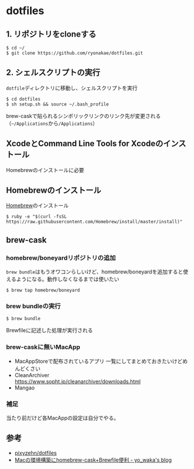dotfiles
=====


## 1. リポジトリをcloneする

    $ cd ~/
    $ git clone https://github.com/ryonakae/dotfiles.git


## 2. シェルスクリプトの実行
`dotfile`ディレクトリに移動し、シェルスクリプトを実行

    $ cd dotfiles
    $ sh setup.sh && source ~/.bash_profile

brew-caskで貼られるシンボリックリンクのリンク先が変更される（`~/Applications`から`/Applications`）


## XcodeとCommand Line Tools for Xcodeのインストール
Homebrewのインストールに必要


## Homebrewのインストール
[Homebrew](http://brew.sh/index_ja.html)のインストール

    $ ruby -e "$(curl -fsSL https://raw.githubusercontent.com/Homebrew/install/master/install)"


## brew-cask
### homebrew/boneyardリポジトリの追加
`brew bundle`はもうオワコンらしいけど、homebrew/boneyardを追加すると使えるようになる。動作しなくなるまでは使いたい

    $ brew tap homebrew/boneyard


### brew bundleの実行

    $ brew bundle

Brewfileに記述した処理が実行される


### brew-caskに無いMacApp

* MacAppStoreで配布されているアプリ
  一覧にしてまとめておきたいけどめんどくさい
* CleanArchiver  
  https://www.sopht.jp/cleanarchiver/downloads.html
* Mangao


### 補足
当たり前だけど各MacAppの設定は自分でやる。


## 参考

* [pixyzehn/dotfiles](https://github.com/pixyzehn/dotfiles)
* [Macの環境構築にhomebrew-cask+Brewfile便利 - yo_waka's blog](http://waka.github.io/2014/1/19/homebrew_cask.html)